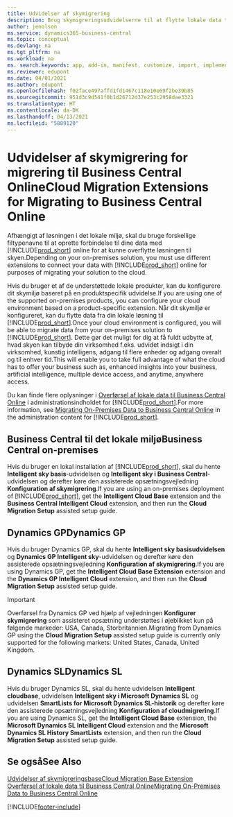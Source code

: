 ```yaml
---
title: Udvidelser af skymigrering
description: Brug skymigreringsudvidelserne til at flytte lokale data til Business Central online. Disse udvidelser flytter data, der findes i den lokale sky, til skyen, så du kan bruge Business Central online med dine eksisterende data.
author: jenolson
ms.service: dynamics365-business-central
ms.topic: conceptual
ms.devlang: na
ms.tgt_pltfrm: na
ms.workload: na
ms. search.keywords: app, add-in, manifest, customize, import, implement
ms.reviewer: edupont
ms.date: 04/01/2021
ms.author: edupont
ms.openlocfilehash: f02face497affd1fd1467c118e10e69f2be39b85
ms.sourcegitcommit: 951d3c9d541f0b1d26712d37e253c2958dae3321
ms.translationtype: HT
ms.contentlocale: da-DK
ms.lasthandoff: 04/13/2021
ms.locfileid: "5889120"
---
```

# <a name="cloud-migration-extensions-for-migrating-to-business-central-online"></a><span data-ttu-id="1c0d4-104">Udvidelser af skymigrering for migrering til Business Central Online</span><span class="sxs-lookup"><span data-stu-id="1c0d4-104">Cloud Migration Extensions for Migrating to Business Central Online</span></span>

<span data-ttu-id="1c0d4-105">Afhængigt af løsningen i det lokale miljø, skal du bruge forskellige filtypenavne til at oprette forbindelse til dine data med [!INCLUDE[prod_short](includes/prod_short.md)] online for at kunne overflytte løsningen til skyen.</span><span class="sxs-lookup"><span data-stu-id="1c0d4-105">Depending on your on-premises solution, you must use different extensions to connect your data with [!INCLUDE[prod_short](includes/prod_short.md)] online for purposes of migrating your solution to the cloud.</span></span>  

<span data-ttu-id="1c0d4-106">Hvis du bruger et af de understøttede lokale produkter, kan du konfigurere dit skymiljø baseret på en produktspecifik udvidelse.</span><span class="sxs-lookup"><span data-stu-id="1c0d4-106">If you are using one of the supported on-premises products, you can configure your cloud environment based on a product-specific extension.</span></span> <span data-ttu-id="1c0d4-107">Når dit skymiljø er konfigureret, kan du flytte data fra din lokale løsning til [!INCLUDE[prod_short](includes/prod_short.md)].</span><span class="sxs-lookup"><span data-stu-id="1c0d4-107">Once your cloud environment is configured, you will be able to migrate data from your on-premises solution to [!INCLUDE[prod_short](includes/prod_short.md)].</span></span> <span data-ttu-id="1c0d4-108">Dette gør det muligt for dig at få fuldt udbytte af, hvad skyen kan tilbyde din virksomhed f.eks. udvidet indsigt i din virksomhed, kunstig intelligens, adgang til flere enheder og adgang overalt og til enhver tid.</span><span class="sxs-lookup"><span data-stu-id="1c0d4-108">This will enable you to take full advantage of what the cloud has to offer your business such as, enhanced insights into your business, artificial intelligence, multiple device access, and anytime, anywhere access.</span></span>  

<span data-ttu-id="1c0d4-109">Du kan finde flere oplysninger i [Overførsel af lokale data til Business Central Online](/dynamics365/business-central/dev-itpro/administration/migrate-data) i administrationsindholdet for [!INCLUDE[prod_short](includes/prod_short.md)].</span><span class="sxs-lookup"><span data-stu-id="1c0d4-109">For more information, see [Migrating On-Premises Data to Business Central Online](/dynamics365/business-central/dev-itpro/administration/migrate-data) in the administration content for [!INCLUDE[prod_short](includes/prod_short.md)].</span></span>  

## <a name="business-central-on-premises"></a><span data-ttu-id="1c0d4-110">Business Central til det lokale miljø</span><span class="sxs-lookup"><span data-stu-id="1c0d4-110">Business Central on-premises</span></span>

<span data-ttu-id="1c0d4-111">Hvis du bruger en lokal installation af [!INCLUDE[prod_short](includes/prod_short.md)], skal du hente **Intelligent sky basis**-udvidelsen og **Intelligent sky i Business Central**-udvidelsen og derefter køre den assisterede opsætningsvejledning **Konfiguration af skymigrering**.</span><span class="sxs-lookup"><span data-stu-id="1c0d4-111">If you are using an on-premises deployment of [!INCLUDE[prod_short](includes/prod_short.md)], get the **Intelligent Cloud Base** extension and the **Business Central Intelligent Cloud** extension, and then run the **Cloud Migration Setup** assisted setup guide.</span></span>  

## <a name="dynamics-gp"></a><span data-ttu-id="1c0d4-112">Dynamics GP</span><span class="sxs-lookup"><span data-stu-id="1c0d4-112">Dynamics GP</span></span>

<span data-ttu-id="1c0d4-113">Hvis du bruger Dynamics GP, skal du hente **Intelligent sky basisudvidelsen** og  **Dynamics GP Intelligent sky**-udvidelsen og derefter køre den assisterede opsætningsvejledning **Konfiguration af skymigrering**.</span><span class="sxs-lookup"><span data-stu-id="1c0d4-113">If you are using Dynamics GP,  get the **Intelligent Cloud Base Extension** extension and the **Dynamics GP Intelligent Cloud** extension, and then run the **Cloud Migration Setup** assisted setup guide.</span></span>  

> [!IMPORTANT]
> <span data-ttu-id="1c0d4-114">Overførsel fra Dynamics GP ved hjælp af vejledningen **Konfigurer skymigrering** som assisteret opsætning understøttes i øjeblikket kun på følgende markeder: USA, Canada, Storbritannien.</span><span class="sxs-lookup"><span data-stu-id="1c0d4-114">Migrating from Dynamics GP using the **Cloud Migration Setup** assisted setup guide is currently only supported for the following markets: United States, Canada, United Kingdom.</span></span>

## <a name="dynamics-sl"></a><span data-ttu-id="1c0d4-115">Dynamics SL</span><span class="sxs-lookup"><span data-stu-id="1c0d4-115">Dynamics SL</span></span>

<span data-ttu-id="1c0d4-116">Hvis du bruger Dynamics SL, skal du hente udvidelsen **Intelligent cloudbase**, udvidelsen **Intelligent sky i Microsoft Dynamics SL** og udvidelsen **SmartLists for Microsoft Dynamics SL-historik** og derefter køre den assisterede opsætningsvejledning **Konfiguration af cloudmigrering**.</span><span class="sxs-lookup"><span data-stu-id="1c0d4-116">If you are using Dynamics SL, get the **Intelligent Cloud Base** extension, the **Microsoft Dynamics SL Intelligent Cloud** extension and the **Microsoft Dynamics SL History SmartLists** extension, and then run the **Cloud Migration Setup** assisted setup guide.</span></span>  

## <a name="see-also"></a><span data-ttu-id="1c0d4-117">Se også</span><span class="sxs-lookup"><span data-stu-id="1c0d4-117">See Also</span></span>

[<span data-ttu-id="1c0d4-118">Udvidelser af skymigreringsbase</span><span class="sxs-lookup"><span data-stu-id="1c0d4-118">Cloud Migration Base Extension</span></span>](ui-extensions-intelligent-cloud.md)  
[<span data-ttu-id="1c0d4-119">Overførsel af lokale data til Business Central Online</span><span class="sxs-lookup"><span data-stu-id="1c0d4-119">Migrating On-Premises Data to Business Central Online</span></span>](/dynamics365/business-central/dev-itpro/administration/migrate-data)  

[!INCLUDE[footer-include](includes/footer-banner.md)]